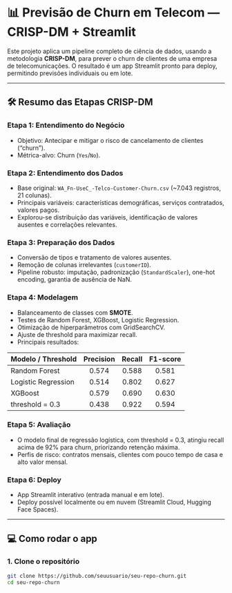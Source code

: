 # 📊 Previsão de Churn em Telecom — CRISP-DM + Streamlit

Este projeto aplica um pipeline completo de ciência de dados, usando a metodologia **CRISP-DM**, para prever o churn de clientes de uma empresa de telecomunicações. O resultado é um app Streamlit pronto para deploy, permitindo previsões individuais ou em lote.

---

## 🛠️ **Resumo das Etapas CRISP-DM**

### **Etapa 1: Entendimento do Negócio**
- Objetivo: Antecipar e mitigar o risco de cancelamento de clientes (“churn”).
- Métrica-alvo: Churn (`Yes`/`No`).

### **Etapa 2: Entendimento dos Dados**
- Base original: `WA_Fn-UseC_-Telco-Customer-Churn.csv` (~7.043 registros, 21 colunas).
- Principais variáveis: características demográficas, serviços contratados, valores pagos.
- Explorou-se distribuição das variáveis, identificação de valores ausentes e correlações relevantes.

### **Etapa 3: Preparação dos Dados**
- Conversão de tipos e tratamento de valores ausentes.
- Remoção de colunas irrelevantes (`customerID`).
- Pipeline robusto: imputação, padronização (`StandardScaler`), one-hot encoding, garantia de ausência de NaN.

### **Etapa 4: Modelagem**
- Balanceamento de classes com **SMOTE**.
- Testes de Random Forest, XGBoost, Logistic Regression.
- Otimização de hiperparâmetros com GridSearchCV.
- Ajuste de threshold para maximizar recall.
- Principais resultados:

| Modelo / Threshold   | Precision | Recall | F1-score |
|---------------------|:---------:|:------:|:--------:|
| Random Forest       |   0.574   | 0.588  |  0.581   |
| Logistic Regression |   0.514   | 0.802  |  0.627   |
| XGBoost             |   0.579   | 0.690  |  0.630   |
| threshold = 0.3     |   0.438   | 0.922  |  0.594   |

### **Etapa 5: Avaliação**
- O modelo final de regressão logística, com threshold = 0.3, atingiu recall acima de 92% para churn, priorizando retenção máxima.
- Perfis de risco: contratos mensais, clientes com pouco tempo de casa e alto valor mensal.

### **Etapa 6: Deploy**
- App Streamlit interativo (entrada manual e em lote).
- Deploy possível localmente ou em nuvem (Streamlit Cloud, Hugging Face Spaces).

---

## 💻 **Como rodar o app**

### **1. Clone o repositório**
```bash
git clone https://github.com/seuusuario/seu-repo-churn.git
cd seu-repo-churn
